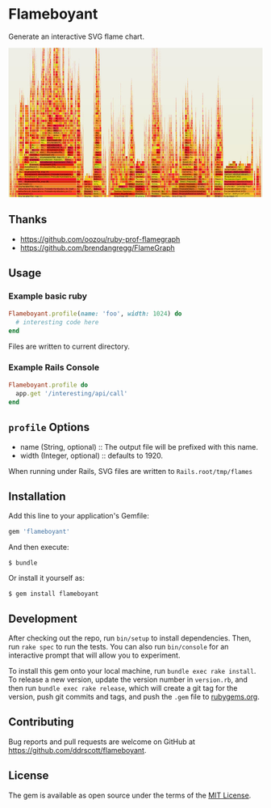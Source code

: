 # Flameboyant

Generate an interactive SVG flame chart.

<img src='flameboyant.jpg' alt='example flame chart'/>

## Thanks
- https://github.com/oozou/ruby-prof-flamegraph
- https://github.com/brendangregg/FlameGraph

## Usage

### Example basic ruby
```ruby
Flameboyant.profile(name: 'foo', width: 1024) do
  # interesting code here
end
```

Files are written to current directory.

### Example Rails Console

```ruby
Flameboyant.profile do
  app.get '/interesting/api/call'
end
```

## `profile` Options
+ name (String, optional) :: The output file will be prefixed with this name.
+ width (Integer, optional) :: defaults to 1920.

When running under Rails, SVG files are written to `Rails.root/tmp/flames`

## Installation

Add this line to your application's Gemfile:

```ruby
gem 'flameboyant'
```

And then execute:

    $ bundle

Or install it yourself as:

    $ gem install flameboyant


## Development

After checking out the repo, run `bin/setup` to install dependencies. Then, run `rake spec` to run the tests. You can also run `bin/console` for an interactive prompt that will allow you to experiment.

To install this gem onto your local machine, run `bundle exec rake install`. To release a new version, update the version number in `version.rb`, and then run `bundle exec rake release`, which will create a git tag for the version, push git commits and tags, and push the `.gem` file to [rubygems.org](https://rubygems.org).

## Contributing

Bug reports and pull requests are welcome on GitHub at https://github.com/ddrscott/flameboyant.

## License

The gem is available as open source under the terms of the [MIT License](http://opensource.org/licenses/MIT).
